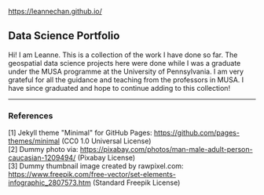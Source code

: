 https://leannechan.github.io/

## Data Science Portfolio 

Hi! I am Leanne. This is a collection of the work I have done so far. The geospatial data science projects here were done while I was a graduate under the MUSA programme at the University of Pennsylvania. I am very grateful for all the guidance and teaching from the professors in MUSA. I have since graduated and hope to continue adding to this collection! 
___

### References

[1] Jekyll theme "Minimal" for GitHub Pages: https://github.com/pages-themes/minimal (CC0 1.0 Universal License)
<br>[2] Dummy photo via: https://pixabay.com/photos/man-male-adult-person-caucasian-1209494/ (Pixabay License)
<br>[3] Dummy thumbnail image created by rawpixel.com: https://www.freepik.com/free-vector/set-elements-infographic_2807573.htm (Standard Freepik License)
